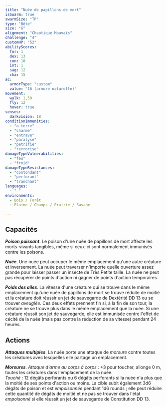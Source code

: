 ```yaml
---
title: "Nuée de papillons de mort"
isSwarm: true
swarmSize: "TP"
type: "Bête"
size: "G"
alignment: "Chaotique Mauvais"
challenge: "4"
customHP: "52"
abilityScores:
  for: 1
  dex: 13
  con: 10
  int: 1
  sag: 12
  cha: 15
ac:
  armorType: "custom"
  value: "16 (armure naturelle)"
movement:
  walk: 1,50
  fly: 12
  hover: true
senses:
  darkvision: 18
conditionImmunities:
  - "a-terre"
  - "charme"
  - "entrave"
  - "paralyse"
  - "petrifie"
  - "terrorise"
damageTypeVulnerabilities:
  - "feu"
  - "froid"
damageTypeResistances:
  - "contondant"
  - "perforant"
  - "tranchant"
languages:
  - "—"
environments:
  - Bois / Forêt
  - Plaine / Champs / Prairie / Savane

---
```

## Capacités
_**Poison puissant**_. Le poison d'une nuée de papillons de mort affecte les morts-vivants tangibles, même si ceux-ci sont normalement immunisés contre les poisons.

_**Nuée**_. Une nuée peut occuper le même emplacement qu'une autre créature et inversement. La nuée peut traverser n'importe quelle ouverture assez grande pour laisser passer un insecte de Très Petite taille. La nuée ne peut pas récupérer de points d'action ni gagner de points d'action temporaires.

_**Poids des ailes**_. La vitesse d'une créature qui se trouve dans le même emplacement qu'une nuée de papillons de mort se trouve réduite de moitié et la créature doit réussir un jet de sauvegarde de Dextérité DD 13 ou se trouver _aveuglée_. Ces deux effets prennent fin si, à la fin de son tour, la créature ne se trouve plus dans le même emplacement que la nuée. Si une créature réussit son jet de sauvegarde, elle est immunisée contre l'effet de cécité de la nuée (mais pas contre la réduction de sa vitesse) pendant 24 heures.

## Actions
_**Attaques multiples**_. La nuée porte une attaque de _morsure_ contre toutes les créatures avec lesquelles elle partage un emplacement.

_**Morsures**_. _Attaque d'arme au corps à corps_ : +3 pour toucher, allonge 0 m, toutes les créatures dans l'emplacement de la nuée.  
_Touché_ : 12 dégâts perforants ou 6 dégâts perforants si la nuée n'a plus que la moitié de ses points d'action ou moins. La cible subit également 3d6 dégâts de poison et est _empoisonnée_ pendant 1d6 rounds ; elle peut réduire cette quantité de dégâts de moitié et ne pas se trouver dans l'état _empoisonné_ si elle réussit un jet de sauvegarde de Constitution DD 13.
